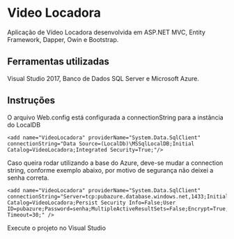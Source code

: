 # Video Locadora

Aplicação de Vídeo Locadora desenvolvida em ASP.NET MVC, Entity Framework, Dapper, Owin e Bootstrap.

## Ferramentas utilizadas

Visual Studio 2017, Banco de Dados SQL Server e Microsoft Azure.

## Instruções

O arquivo Web.config está configurada a connectionString para a instância do LocalDB

```
<add name="VideoLocadora" providerName="System.Data.SqlClient" connectionString="Data Source=(LocalDb)\MSSqlLocalDB;Initial Catalog=VideoLocadora;Integrated Security=True;"/>
```
Caso queira rodar utilizando a base do Azure, deve-se mudar a connection string, conforme exemplo abaixo, por motivo de segurança não deixei a senha correta.

```
<add name="VideoLocadora" providerName="System.Data.SqlClient" connectionString="Server=tcp:pubazure.database.windows.net,1433;Initial Catalog=VideoLocadora;Persist Security Info=False;User ID=pubazure;Password=senha;MultipleActiveResultSets=False;Encrypt=True;TrustServerCertificate=False;Connection Timeout=30;" />
```
Execute o projeto no Visual Studio

